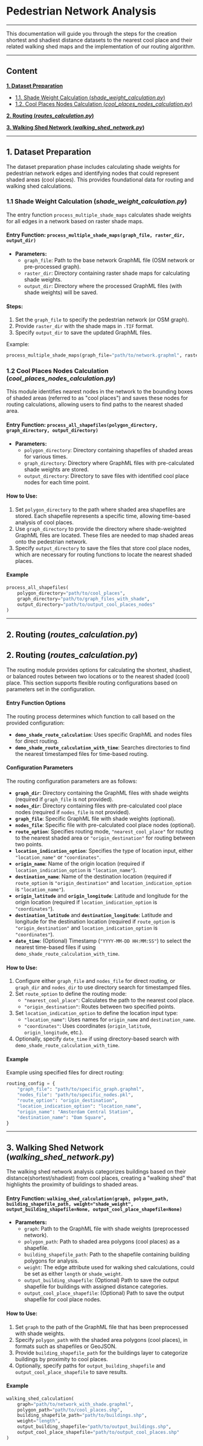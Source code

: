 # Pedestrian Network Analysis

---

This documentation will guide you through the steps for the creation shortest and shadiest distance datasets to the nearest cool place and their related walking shed maps and the implementation of our routing algorithm.  


---
## Content

**[1. Dataset Preparation](#heading--1)**
  * [1.1. Shade Weight Calculation (*shade_weight_calculation.py*)](#heading--1-1)
  * [1.2. Cool Places Nodes Calculation (*cool_places_nodes_calculation.py*)](#heading--1-2)

**[2. Routing (*routes_calculation.py*)](#heading--2)**

**[3. Walking Shed Network (*walking_shed_network.py*)](#heading--3)**

---

## 1. Dataset Preparation <a name="heading--1"></a>

The dataset preparation phase includes calculating shade weights for pedestrian network edges and identifying nodes that could represent shaded areas (cool places). This provides foundational data for routing and walking shed calculations.

### 1.1 Shade Weight Calculation (*shade_weight_calculation.py*) <a name="heading--1-1"></a>

The entry function `process_multiple_shade_maps` calculates shade weights for all edges in a network based on raster shade maps.

#### Entry Function: `process_multiple_shade_maps(graph_file, raster_dir, output_dir)`
- **Parameters:**
  - `graph_file`: Path to the base network GraphML file (OSM network or pre-processed graph).
  - `raster_dir`: Directory containing raster shade maps for calculating shade weights.
  - `output_dir`: Directory where the processed GraphML files (with shade weights) will be saved.

#### Steps:
1. Set the `graph_file` to specify the pedestrian network (or OSM graph).
2. Provide `raster_dir` with the shade maps in `.TIF` format.
3. Specify `output_dir` to save the updated GraphML files.

Example:
```python
process_multiple_shade_maps(graph_file="path/to/network.graphml", raster_dir="path/to/shade_maps", output_dir="path/to/output")
```

### 1.2 Cool Places Nodes Calculation (*cool_places_nodes_calculation.py*) <a name="heading--1-2"></a>

This module identifies nearest nodes in the network to the bounding boxes of shaded areas (referred to as "cool places") and saves these nodes for routing calculations, allowing users to find paths to the nearest shaded area.

#### Entry Function: `process_all_shapefiles(polygon_directory, graph_directory, output_directory)`
- **Parameters:**
  - `polygon_directory`: Directory containing shapefiles of shaded areas for various times.
  - `graph_directory`: Directory where GraphML files with pre-calculated shade weights are stored.
  - `output_directory`: Directory to save files with identified cool place nodes for each time point.

#### How to Use:
1. Set `polygon_directory` to the path where shaded area shapefiles are stored. Each shapefile represents a specific time, allowing time-based analysis of cool places.
2. Use `graph_directory` to provide the directory where shade-weighted GraphML files are located. These files are needed to map shaded areas onto the pedestrian network.
3. Specify `output_directory` to save the files that store cool place nodes, which are necessary for routing functions to locate the nearest shaded places.

#### Example
```python
process_all_shapefiles(
    polygon_directory="path/to/cool_places",
    graph_directory="path/to/graph_files_with_shade",
    output_directory="path/to/output_cool_places_nodes"
)
```

---

## 2. Routing (*routes_calculation.py*) <a name="heading--2"></a>

## 2. Routing (*routes_calculation.py*) <a name="heading--2"></a>

The routing module provides options for calculating the shortest, shadiest, or balanced routes between two locations or to the nearest shaded (cool) place. This section supports flexible routing configurations based on parameters set in the configuration.

#### Entry Function Options
The routing process determines which function to call based on the provided configuration:
- **`demo_shade_route_calculation`**: Uses specific GraphML and nodes files for direct routing.
- **`demo_shade_route_calculation_with_time`**: Searches directories to find the nearest timestamped files for time-based routing.

#### Configuration Parameters
The routing configuration parameters are as follows:

- **`graph_dir`**: Directory containing the GraphML files with shade weights (required if `graph_file` is not provided).
- **`nodes_dir`**: Directory containing files with pre-calculated cool place nodes (required if `nodes_file` is not provided).
- **`graph_file`**: Specific GraphML file with shade weights (optional).
- **`nodes_file`**: Specific file with pre-calculated cool place nodes (optional).
- **`route_option`**: Specifies routing mode, `"nearest_cool_place"` for routing to the nearest shaded area or `"origin_destination"` for routing between two points.
- **`location_indication_option`**: Specifies the type of location input, either `"location_name"` or `"coordinates"`.
- **`origin_name`**: Name of the origin location (required if `location_indication_option` is `"location_name"`).
- **`destination_name`**: Name of the destination location (required if `route_option` is `"origin_destination"` and `location_indication_option` is `"location_name"`).
- **`origin_latitude`** and **`origin_longitude`**: Latitude and longitude for the origin location (required if `location_indication_option` is `"coordinates"`).
- **`destination_latitude`** and **`destination_longitude`**: Latitude and longitude for the destination location (required if `route_option` is `"origin_destination"` and `location_indication_option` is `"coordinates"`).
- **`date_time`**: (Optional) Timestamp (`"YYYY-MM-DD HH:MM:SS"`) to select the nearest time-based files if using `demo_shade_route_calculation_with_time`.

#### How to Use:
1. Configure either `graph_file` and `nodes_file` for direct routing, or `graph_dir` and `nodes_dir` to use directory search for timestamped files.
2. Set `route_option` to define the routing mode:
   - `"nearest_cool_place"`: Calculates the path to the nearest cool place.
   - `"origin_destination"`: Routes between two specified points.
3. Set `location_indication_option` to define the location input type:
   - `"location_name"`: Uses names for `origin_name` and `destination_name`.
   - `"coordinates"`: Uses coordinates (`origin_latitude`, `origin_longitude`, etc.).
4. Optionally, specify `date_time` if using directory-based search with `demo_shade_route_calculation_with_time`.

#### Example
Example using specified files for direct routing:
```python
routing_config = {
    "graph_file": "path/to/specific_graph.graphml",
    "nodes_file": "path/to/specific_nodes.pkl",
    "route_option": "origin_destination",
    "location_indication_option": "location_name",
    "origin_name": "Amsterdam Central Station",
    "destination_name": "Dam Square",
}
```

---

## 3. Walking Shed Network (*walking_shed_network.py*) <a name="heading--3"></a>

The walking shed network analysis categorizes buildings based on their distance(shortest/shadiest) from cool places, creating a "walking shed" that highlights the proximity of buildings to shaded areas.

#### Entry Function: `walking_shed_calculation(graph, polygon_path, building_shapefile_path, weight="shade_weight", output_building_shapefile=None, output_cool_place_shapefile=None)`
- **Parameters:**
  - `graph`: Path to the GraphML file with shade weights (preprocessed network).
  - `polygon_path`: Path to shaded area polygons (cool places) as a shapefile.
  - `building_shapefile_path`: Path to the shapefile containing building polygons for analysis.
  - `weight`: The edge attribute used for walking shed calculations, could be set as either `length` or `shade_weight`.
  - `output_building_shapefile`: (Optional) Path to save the output shapefile for buildings with assigned distance categories.
  - `output_cool_place_shapefile`: (Optional) Path to save the output shapefile for cool place nodes.

#### How to Use:
1. Set `graph` to the path of the GraphML file that has been preprocessed with shade weights.
2. Specify `polygon_path` with the shaded area polygons (cool places), in formats such as shapefiles or GeoJSON.
3. Provide `building_shapefile_path` for the buildings layer to categorize buildings by proximity to cool places.
4. Optionally, specify paths for `output_building_shapefile` and `output_cool_place_shapefile` to save results.

#### Example
```python
walking_shed_calculation(
    graph="path/to/network_with_shade.graphml",
    polygon_path="path/to/cool_places.shp",
    building_shapefile_path="path/to/buildings.shp",
    weight="length",
    output_building_shapefile="path/to/output_buildings.shp",
    output_cool_place_shapefile="path/to/output_cool_places.shp"
)
```